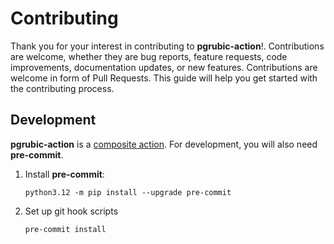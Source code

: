 # Contributing

Thank you for your interest in contributing to **pgrubic-action**!. Contributions are welcome, whether they are bug reports, feature requests, code improvements, documentation updates, or new features. Contributions are welcome in form of Pull Requests. This guide will help you get started with the contributing process.

## Development

**pgrubic-action** is a [composite action](https://docs.github.com/en/actions/tutorials/creating-a-composite-action). For development, you will also need **pre-commit**.

1. Install **pre-commit**:

    ```console
    python3.12 -m pip install --upgrade pre-commit
    ```

2. Set up git hook scripts

    ```console
    pre-commit install
    ```
